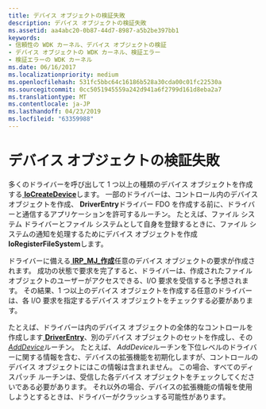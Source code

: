 ```yaml
---
title: デバイス オブジェクトの検証失敗
description: デバイス オブジェクトの検証失敗
ms.assetid: aa4abc20-0b87-44d7-8987-a5b2be397bb1
keywords:
- 信頼性の WDK カーネル、デバイス オブジェクトの検証
- デバイス オブジェクトの WDK カーネル、検証エラー
- 検証エラーの WDK カーネル
ms.date: 06/16/2017
ms.localizationpriority: medium
ms.openlocfilehash: 531fc5bbc64c16186b528a30cda00c01fc22530a
ms.sourcegitcommit: 0cc5051945559a242d941a6f2799d161d8eba2a7
ms.translationtype: MT
ms.contentlocale: ja-JP
ms.lasthandoff: 04/23/2019
ms.locfileid: "63359988"
---
```

# <a name="failure-to-validate-device-objects"></a>デバイス オブジェクトの検証失敗





多くのドライバーを呼び出して 1 つ以上の種類のデバイス オブジェクトを作成する[ **IoCreateDevice**](https://msdn.microsoft.com/library/windows/hardware/ff548397)します。 一部のドライバーは、コントロール内のデバイス オブジェクトを作成、 **DriverEntry**ドライバー FDO を作成する前に、ドライバーと通信するアプリケーションを許可するルーチン。 たとえば、ファイル システム ドライバーとファイル システムとして自身を登録するときに、ファイル システムの通知を処理するためにデバイス オブジェクトを作成**IoRegisterFileSystem**します。

ドライバーに備える[ **IRP\_MJ\_作成**](https://msdn.microsoft.com/library/windows/hardware/ff550729)任意のデバイス オブジェクトの要求が作成されます。 成功の状態で要求を完了すると、ドライバーは、作成されたファイル オブジェクトのユーザーがアクセスできる、I/O 要求を受信すると予想されます。 その結果、1 つ以上のデバイス オブジェクトを作成する任意のドライバーは、各 I/O 要求を指定するデバイス オブジェクトをチェックする必要があります。

たとえば、ドライバーは内のデバイス オブジェクトの全体的なコントロールを作成します[ **DriverEntry**](https://msdn.microsoft.com/library/windows/hardware/ff544113)、別のデバイス オブジェクトのセットを作成し、その[ *AddDevice*](https://msdn.microsoft.com/library/windows/hardware/ff540521)ルーチン。 たとえば、 *AddDevice*ルーチンを下位レベルのドライバーに関する情報を含む、デバイスの拡張機能を初期化しますが、コントロールのデバイス オブジェクトにはこの情報は含まれません。 この場合、すべてのディスパッチ ルーチンは、受信した各デバイス オブジェクトをチェックしてくださいである必要があります。 それ以外の場合、デバイスの拡張機能の情報を使用しようとするときは、ドライバーがクラッシュする可能性があります。

 

 




